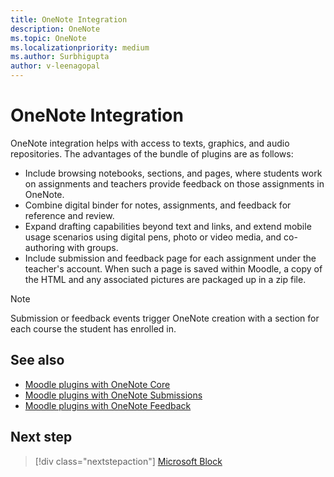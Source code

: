 ```yaml
---  
title: OneNote Integration
description: OneNote 
ms.topic: OneNote
ms.localizationpriority: medium
ms.author: Surbhigupta
author: v-leenagopal
---
```


# OneNote Integration

OneNote integration helps with access to texts, graphics, and audio repositories. The advantages of the bundle of plugins are as follows:

* Include browsing notebooks, sections, and pages, where students work on assignments and teachers provide feedback on those assignments in OneNote.
* Combine digital binder for notes, assignments, and feedback for reference and review.
* Expand drafting capabilities beyond text and links, and extend mobile usage scenarios using digital pens, photo or video media, and co-authoring with groups.
* Include submission and feedback page for each assignment under the teacher's account. When such a page is saved within Moodle, a copy of the HTML and any associated pictures are packaged up in a zip file.

> [!NOTE]
> Submission or feedback events trigger OneNote creation with a section for each course the student has enrolled in.

## See also

* [Moodle plugins with OneNote Core](https://moodle.org/plugins/local_onenote)
* [Moodle plugins with OneNote Submissions](https://moodle.org/plugins/assignsubmission_onenote)
* [Moodle plugins with OneNote Feedback](https://moodle.org/plugins/assignfeedback_onenote)

## Next step

> [!div class="nextstepaction"]
> [Microsoft Block](/teamblog)
